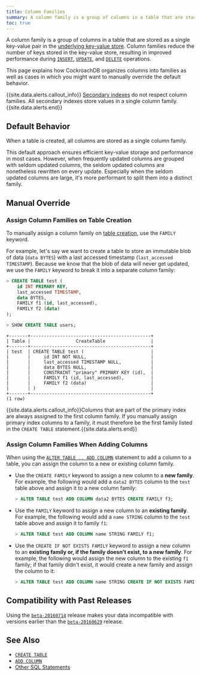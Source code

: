 ```yaml
---
title: Column Families
summary: A column family is a group of columns in a table that are stored as a single key-value pair in the underlying key-value store.
toc: true
---
```


A column family is a group of columns in a table that are stored as a single key-value pair in the [underlying key-value store](architecture/storage-layer.html). Column families reduce the number of keys stored in the key-value store, resulting in improved performance during [`INSERT`](insert.html), [`UPDATE`](update.html), and [`DELETE`](delete.html) operations.

This page explains how CockroachDB organizes columns into families as well as cases in which you might want to manually override the default behavior.

{{site.data.alerts.callout_info}}
[Secondary indexes](indexes.html) do not respect column families. All secondary indexes store values in a single column family.
{{site.data.alerts.end}}

## Default Behavior

When a table is created, all columns are stored as a single column family.

This default approach ensures efficient key-value storage and performance in most cases. However, when frequently updated columns are grouped with seldom updated columns, the seldom updated columns are nonetheless rewritten on every update. Especially when the seldom updated columns are large, it's more performant to split them into a distinct family.

## Manual Override

### Assign Column Families on Table Creation

To manually assign a column family on [table creation](create-table.html), use the `FAMILY` keyword.

For example, let's say we want to create a table to store an immutable blob of data (`data BYTES`) with a last accessed timestamp (`last_accessed TIMESTAMP`). Because we know that the blob of data will never get updated, we use the `FAMILY` keyword to break it into a separate column family:

~~~ sql
> CREATE TABLE test (
    id INT PRIMARY KEY,
    last_accessed TIMESTAMP,
    data BYTES,
    FAMILY f1 (id, last_accessed),
    FAMILY f2 (data)
);

> SHOW CREATE TABLE users;
~~~

~~~
+-------+---------------------------------------------+
| Table |                 CreateTable                 |
+-------+---------------------------------------------+
| test  | CREATE TABLE test (                         |
|       |     id INT NOT NULL,                        |
|       |     last_accessed TIMESTAMP NULL,           |
|       |     data BYTES NULL,                        |
|       |     CONSTRAINT "primary" PRIMARY KEY (id),  |
|       |     FAMILY f1 (id, last_accessed),          |
|       |     FAMILY f2 (data)                        |
|       | )                                           |
+-------+---------------------------------------------+
(1 row)
~~~

{{site.data.alerts.callout_info}}Columns that are part of the primary index are always assigned to the first column family. If you manually assign primary index columns to a family, it must therefore be the first family listed in the <code>CREATE TABLE</code> statement.{{site.data.alerts.end}}

### Assign Column Families When Adding Columns

When using the [`ALTER TABLE .. ADD COLUMN`](add-column.html) statement to add a column to a table, you can assign the column to a new or existing column family.

- Use the `CREATE FAMILY` keyword to assign a new column to a **new family**. For example, the following would add a `data2 BYTES` column to the `test` table above and assign it to a new column family:

  ~~~ sql
  > ALTER TABLE test ADD COLUMN data2 BYTES CREATE FAMILY f3;
  ~~~

- Use the `FAMILY` keyword to assign a new column to an **existing family**. For example, the following would add a `name STRING` column to the `test` table above and assign it to family `f1`:

  ~~~ sql
  > ALTER TABLE test ADD COLUMN name STRING FAMILY f1;
  ~~~

- Use the `CREATE IF NOT EXISTS FAMILY` keyword to assign a new column to an **existing family or, if the family doesn't exist, to a new family**. For example, the following would assign the new column to the existing `f1` family; if that family didn't exist, it would create a new family and assign the column to it:

  ~~~ sql
  > ALTER TABLE test ADD COLUMN name STRING CREATE IF NOT EXISTS FAMILY f1;
  ~~~

## Compatibility with Past Releases

Using the [`beta-20160714`](../releases/v1.0.html#beta-20160714) release makes your data incompatible with versions earlier than the [`beta-20160629`](../releases/v1.0.html#beta-20160629) release.

## See Also

- [`CREATE TABLE`](create-table.html)
- [`ADD COLUMN`](add-column.html)
- [Other SQL Statements](sql-statements.html)
